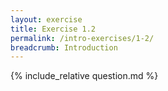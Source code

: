 ```yaml
---
layout: exercise
title: Exercise 1.2
permalink: /intro-exercises/1-2/
breadcrumb: Introduction
---
```


{% include_relative question.md %}
